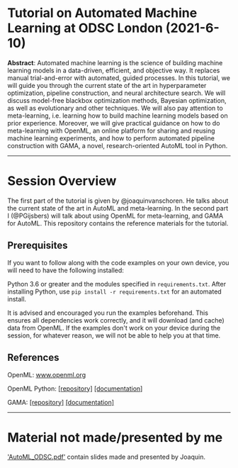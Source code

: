 # Tutorial on Automated Machine Learning at ODSC London (2021-6-10)

**Abstract**: 
Automated machine learning is the science of building machine learning models in a data-driven, efficient, and objective way. 
It replaces manual trial-and-error with automated, guided processes. 
In this tutorial, we will guide you through the current state of the art in hyperparameter optimization, pipeline construction, and neural architecture search. 
We will discuss model-free blackbox optimization methods, Bayesian optimization, as well as evolutionary and other techniques. 
We will also pay attention to meta-learning, i.e. learning how to build machine learning models based on prior experience. 
Moreover, we will give practical guidance on how to do meta-learning with OpenML, an online platform for sharing and reusing machine learning experiments, 
and how to perform automated pipeline construction with GAMA, a novel, research-oriented AutoML tool in Python.

----
# Session Overview

The first part of the tutorial is given by @joaquinvanschoren.
He talks about the current state of the art in AutoML and meta-learning.
In the second part I (@PGijsbers) will talk about using OpenML for meta-learning, and GAMA for AutoML.
This repository contains the reference materials for the tutorial.

## Prerequisites
If you want to follow along with the code examples on your own device, you will need to have the following installed:

Python 3.6 or greater and the modules specified in `requirements.txt`. After installing Python, use `pip install -r requirements.txt` for an automated install.
 
It is advised and encouraged you run the examples beforehand.
This ensures all dependencies work correctly, and it will download (and cache) data from OpenML.
If the examples don't work on your device during the session, for whatever reason, we will not be able to help you at that time.

## References
OpenML: www.openml.org

OpenML Python: [[repository]](https://github.com/openml/openml-python) [[documentation]](https://openml.github.io/openml-python/master/)

GAMA: [[repository]](https://github.com/PGijsbers/gama) [[documentation]](https://pgijsbers.github.io/gama/)

-----
# Material not made/presented by me
['AutoML_ODSC.pdf'](https://github.com/PGijsbers/Talks/blob/master/odsc/2021/AutoML_ODSC.pdf) contain slides made and presented by Joaquin.
